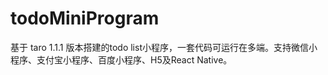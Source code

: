 # todoMiniProgram

  基于 taro 1.1.1 版本搭建的todo list小程序，一套代码可运行在多端。支持微信小程序、支付宝小程序、百度小程序、H5及React Native。

